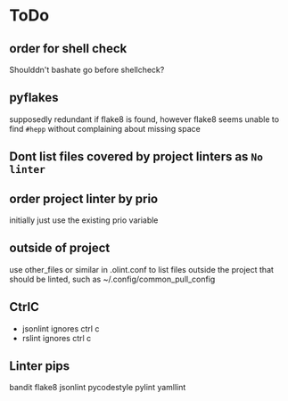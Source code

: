 # ToDo

## order for shell check

Shoulddn't bashate go before shellcheck?

## pyflakes

supposedly redundant if flake8 is found, however flake8 seems unable
to find `#hepp` without complaining about missing space

## Dont list files covered by project linters as `No linter`

## order project linter by prio

initially just use the existing prio variable

## outside of project

use other_files or similar in .olint.conf to list files outside the project
that should be linted, such as ~/.config/common_pull_config

## CtrlC

- jsonlint ignores ctrl c
- rslint  ignores ctrl c

## Linter pips

bandit
flake8
jsonlint
pycodestyle
pylint
yamllint
